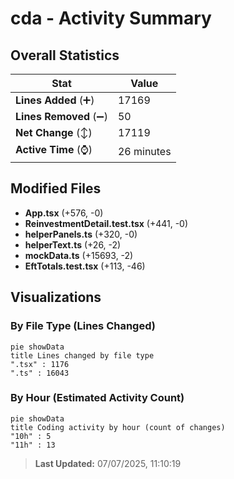 # cda - Activity Summary 

## Overall Statistics

| Stat                   | Value                                                             |
| ---------------------- | ----------------------------------------------------------------- |
| **Lines Added** (➕)   | 17169                                          |
| **Lines Removed** (➖) | 50                                        |
| **Net Change** (↕)    | 17119                |
| **Active Time** (⌚)   | 26 minutes |


## Modified Files
- **App.tsx** (+576, -0)
- **ReinvestmentDetail.test.tsx** (+441, -0)
- **helperPanels.ts** (+320, -0)
- **helperText.ts** (+26, -2)
- **mockData.ts** (+15693, -2)
- **EftTotals.test.tsx** (+113, -46)

## Visualizations

### By File Type (Lines Changed)

```mermaid
pie showData
title Lines changed by file type
".tsx" : 1176
".ts" : 16043
```

### By Hour (Estimated Activity Count)

```mermaid
pie showData
title Coding activity by hour (count of changes)
"10h" : 5
"11h" : 13
```


> **Last Updated:** 07/07/2025, 11:10:19